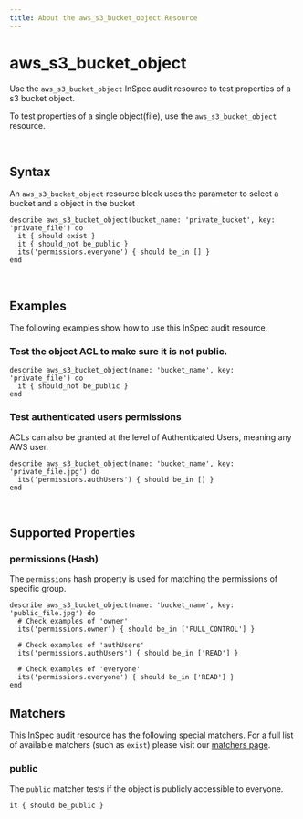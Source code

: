 ```yaml
---
title: About the aws_s3_bucket_object Resource
---
```


# aws_s3_bucket_object

Use the `aws_s3_bucket_object` InSpec audit resource to test properties of a s3 bucket object.

To test properties of a single object(file), use the `aws_s3_bucket_object` resource.

<br>

## Syntax

An `aws_s3_bucket_object` resource block uses the parameter to select a bucket and a object in the bucket

    describe aws_s3_bucket_object(bucket_name: 'private_bucket', key: 'private_file') do
      it { should exist }
      it { should_not be_public }
      its('permissions.everyone') { should be_in [] }
    end

<br>

## Examples

The following examples show how to use this InSpec audit resource.

### Test the object ACL to make sure it is not public.

    describe aws_s3_bucket_object(name: 'bucket_name', key: 'private_file') do
      it { should_not be_public }
    end

### Test authenticated users permissions

ACLs can also be granted at the level of Authenticated Users, meaning any AWS user.

    describe aws_s3_bucket_object(name: 'bucket_name', key: 'private_file.jpg') do
      its('permissions.authUsers') { should be_in [] }
    end

<br>

## Supported Properties

### permissions (Hash)

The `permissions` hash property is used for matching the permissions of specific group.

    describe aws_s3_bucket_object(name: 'bucket_name', key: 'public_file.jpg') do
      # Check examples of 'owner'
      its('permissions.owner') { should be_in ['FULL_CONTROL'] }

      # Check examples of 'authUsers'
      its('permissions.authUsers') { should be_in ['READ'] }

      # Check examples of 'everyone'
      its('permissions.everyone') { should be_in ['READ'] }
    end

## Matchers

This InSpec audit resource has the following special matchers. For a full list of available matchers (such as `exist`) please visit our [matchers page](https://www.inspec.io/docs/reference/matchers/).

### public

The `public` matcher tests if the object is publicly accessible to everyone.

    it { should be_public }
